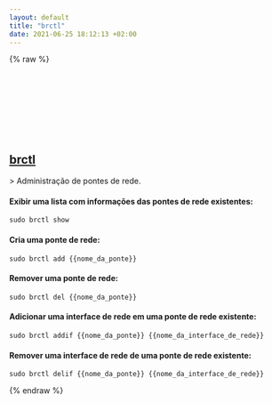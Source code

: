 ```yaml
---
layout: default
title: "brctl"
date: 2021-06-25 18:12:13 +02:00
---
```

{% raw %}
<h2 id="brctl">
  <a href="/pt_br/linux/brctl.html">brctl</a> <a href="#brctl"><svg class="icon">
    <use href="/assets/images/unicode_sprite.svg#link" />
  </svg></a>
</h2>
> Administração de pontes de rede.

#### Exibir uma lista com informações das pontes de rede existentes:
```shell
sudo brctl show
```
#### Cria uma ponte de rede:
```shell
sudo brctl add {{nome_da_ponte}}
```
#### Remover uma ponte de rede:
```shell
sudo brctl del {{nome_da_ponte}}
```
#### Adicionar uma interface de rede em uma ponte de rede existente:
```shell
sudo brctl addif {{nome_da_ponte}} {{nome_da_interface_de_rede}}
```
#### Remover uma interface de rede de uma ponte de rede existente:
```shell
sudo brctl delif {{nome_da_ponte}} {{nome_da_interface_de_rede}}
```
{% endraw %}